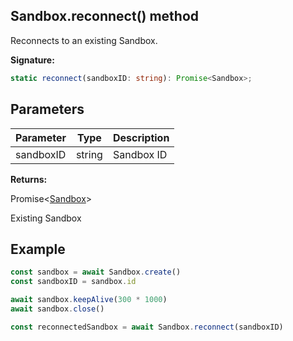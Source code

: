 
## Sandbox.reconnect() method

Reconnects to an existing Sandbox.

**Signature:**

```typescript
static reconnect(sandboxID: string): Promise<Sandbox>;
```

## Parameters

|  Parameter | Type | Description |
|  --- | --- | --- |
|  sandboxID | string | Sandbox ID |

**Returns:**

Promise&lt;[Sandbox](./sdk.sandbox.md)&gt;

Existing Sandbox

## Example


```ts
const sandbox = await Sandbox.create()
const sandboxID = sandbox.id

await sandbox.keepAlive(300 * 1000)
await sandbox.close()

const reconnectedSandbox = await Sandbox.reconnect(sandboxID)
```

